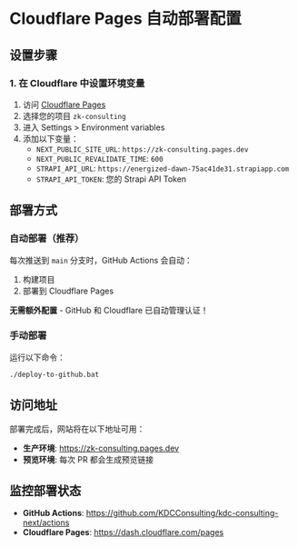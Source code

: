 # Cloudflare Pages 自动部署配置

## 设置步骤

### 1. 在 Cloudflare 中设置环境变量

1. 访问 [Cloudflare Pages](https://dash.cloudflare.com/pages)
2. 选择您的项目 `zk-consulting`
3. 进入 Settings > Environment variables
4. 添加以下变量：
   - `NEXT_PUBLIC_SITE_URL`: `https://zk-consulting.pages.dev`
   - `NEXT_PUBLIC_REVALIDATE_TIME`: `600`
   - `STRAPI_API_URL`: `https://energized-dawn-75ac41de31.strapiapp.com`
   - `STRAPI_API_TOKEN`: 您的 Strapi API Token

## 部署方式

### 自动部署（推荐）

每次推送到 `main` 分支时，GitHub Actions 会自动：
1. 构建项目
2. 部署到 Cloudflare Pages

**无需额外配置** - GitHub 和 Cloudflare 已自动管理认证！

### 手动部署

运行以下命令：
```bash
./deploy-to-github.bat
```

## 访问地址

部署完成后，网站将在以下地址可用：
- **生产环境**: https://zk-consulting.pages.dev
- **预览环境**: 每次 PR 都会生成预览链接

## 监控部署状态

- **GitHub Actions**: https://github.com/KDCConsulting/kdc-consulting-next/actions
- **Cloudflare Pages**: https://dash.cloudflare.com/pages
